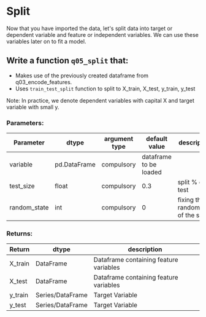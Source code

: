 # Split

Now that you have imported the data, let's split data into target or dependent variable and feature or independent variables. We can use these variables later on to fit a model.

## Write a function `q05_split` that:
- Makes use of the previously created dataframe from q03_encode_features.
- Uses `train_test_split` function to split to X_train, X_test, y_train, y_test

Note: In practice, we denote dependent variables with capital X and target variable with small y.


### Parameters:

| Parameter | dtype | argument type | default value | description |
| --- | --- | --- | --- | --- |
| variable | pd.DataFrame | compulsory |  dataframe to be loaded |
| test_size | float | compulsory | 0.3 | split % of test |
| random_state | int | compulsory | 0 | fixing the randomness of the split |

### Returns:

| Return | dtype | description |
| --- | --- | --- |
| X_train | DataFrame | Dataframe containing feature variables |
| X_test | DataFrame | Dataframe containing feature variables |
| y_train | Series/DataFrame | Target Variable |
| y_test | Series/DataFrame | Target Variable | 